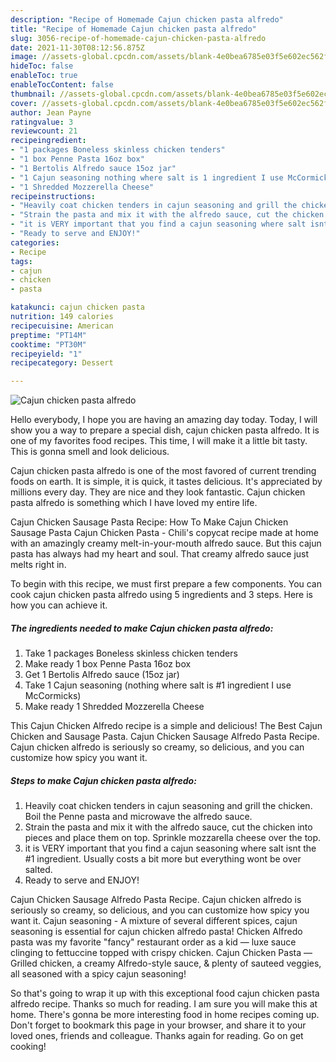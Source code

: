 ```yaml
---
description: "Recipe of Homemade Cajun chicken pasta alfredo"
title: "Recipe of Homemade Cajun chicken pasta alfredo"
slug: 3056-recipe-of-homemade-cajun-chicken-pasta-alfredo
date: 2021-11-30T08:12:56.875Z
image: //assets-global.cpcdn.com/assets/blank-4e0bea6785e03f5e602ec562f230caae08da540cada707380b4fe1bbebba43da.png
hideToc: false
enableToc: true
enableTocContent: false
thumbnail: //assets-global.cpcdn.com/assets/blank-4e0bea6785e03f5e602ec562f230caae08da540cada707380b4fe1bbebba43da.png
cover: //assets-global.cpcdn.com/assets/blank-4e0bea6785e03f5e602ec562f230caae08da540cada707380b4fe1bbebba43da.png
author: Jean Payne
ratingvalue: 3
reviewcount: 21
recipeingredient:
- "1 packages Boneless skinless chicken tenders"
- "1 box Penne Pasta 16oz box"
- "1 Bertolis Alfredo sauce 15oz jar"
- "1 Cajun seasoning nothing where salt is 1 ingredient I use McCormicks"
- "1 Shredded Mozzerella Cheese"
recipeinstructions:
- "Heavily coat chicken tenders in cajun seasoning and grill the chicken. Boil the Penne pasta and microwave the alfredo sauce."
- "Strain the pasta and mix it with the alfredo sauce, cut the chicken into pieces and place them on top. Sprinkle mozzarella cheese over the top."
- "it is VERY important that you find a cajun seasoning where salt isnt the #1 ingredient. Usually costs a bit more but everything wont be over salted."
- "Ready to serve and ENJOY!"
categories:
- Recipe
tags:
- cajun
- chicken
- pasta

katakunci: cajun chicken pasta 
nutrition: 149 calories
recipecuisine: American
preptime: "PT14M"
cooktime: "PT30M"
recipeyield: "1"
recipecategory: Dessert

---
```



![Cajun chicken pasta alfredo](//assets-global.cpcdn.com/assets/blank-4e0bea6785e03f5e602ec562f230caae08da540cada707380b4fe1bbebba43da.png)

Hello everybody, I hope you are having an amazing day today. Today, I will show you a way to prepare a special dish, cajun chicken pasta alfredo. It is one of my favorites food recipes. This time, I will make it a little bit tasty. This is gonna smell and look delicious.

Cajun chicken pasta alfredo is one of the most favored of current trending foods on earth. It is simple, it is quick, it tastes delicious. It's appreciated by millions every day. They are nice and they look fantastic. Cajun chicken pasta alfredo is something which I have loved my entire life.

Cajun Chicken Sausage Pasta Recipe: How To Make Cajun Chicken Sausage Pasta Cajun Chicken Pasta - Chili&#39;s copycat recipe made at home with an amazingly creamy melt-in-your-mouth alfredo sauce. But this cajun pasta has always had my heart and soul. That creamy alfredo sauce just melts right in.


To begin with this recipe, we must first prepare a few components. You can cook cajun chicken pasta alfredo using 5 ingredients and 3 steps. Here is how you can achieve it.

<!--inarticleads1-->

##### The ingredients needed to make Cajun chicken pasta alfredo:

1. Take 1 packages Boneless skinless chicken tenders
1. Make ready 1 box Penne Pasta 16oz box
1. Get 1 Bertolis Alfredo sauce (15oz jar)
1. Take 1 Cajun seasoning (nothing where salt is #1 ingredient I use McCormicks)
1. Make ready 1 Shredded Mozzerella Cheese


This Cajun Chicken Alfredo recipe is a simple and delicious! The Best Cajun Chicken and Sausage Pasta. Cajun Chicken Sausage Alfredo Pasta Recipe. Cajun chicken alfredo is seriously so creamy, so delicious, and you can customize how spicy you want it. 

<!--inarticleads2-->

##### Steps to make Cajun chicken pasta alfredo:

1. Heavily coat chicken tenders in cajun seasoning and grill the chicken. Boil the Penne pasta and microwave the alfredo sauce.
1. Strain the pasta and mix it with the alfredo sauce, cut the chicken into pieces and place them on top. Sprinkle mozzarella cheese over the top.
1. it is VERY important that you find a cajun seasoning where salt isnt the #1 ingredient. Usually costs a bit more but everything wont be over salted.
1. Ready to serve and ENJOY!

Cajun Chicken Sausage Alfredo Pasta Recipe. Cajun chicken alfredo is seriously so creamy, so delicious, and you can customize how spicy you want it. Cajun seasoning - A mixture of several different spices, cajun seasoning is essential for cajun chicken alfredo pasta! Chicken Alfredo pasta was my favorite &#34;fancy&#34; restaurant order as a kid — luxe sauce clinging to fettuccine topped with crispy chicken. Cajun Chicken Pasta — Grilled chicken, a creamy Alfredo-style sauce, &amp; plenty of sauteed veggies, all seasoned with a spicy cajun seasoning! 

So that's going to wrap it up with this exceptional food cajun chicken pasta alfredo recipe. Thanks so much for reading. I am sure you will make this at home. There's gonna be more interesting food in home recipes coming up. Don't forget to bookmark this page in your browser, and share it to your loved ones, friends and colleague. Thanks again for reading. Go on get cooking!
